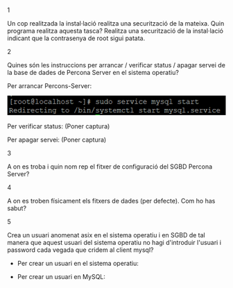 1

Un cop realitzada la instal·lació realitza una securització de la mateixa. Quin programa realitza
aquesta tasca? Realitza una securització de la instal·lació indicant que la contrasenya de root
sigui patata.



2

Quines són les instruccions per arrancar / verificar status / apagar servei de la base de dades
de Percona Server en el sistema operatiu?

Per arrancar Percons-Server:

![Iniciar Percona](https://github.com/JoelSola/Base-de-Dades/blob/main/Activitat%201/Imatges/Iniciar%20Percona.png)

Per verificar status: (Poner captura)

Per apagar servei: (Poner captura)


3

A on es troba i quin nom rep el fitxer de configuració del SGBD Percona Server?


4

A on es troben físicament els fitxers de dades (per defecte). Com ho has sabut?


5

Crea un usuari anomenat asix en el sistema operatiu i en SGBD de tal manera que aquest
usuari del sistema operatiu no hagi d'introduir l'usuari i password cada vegada que cridem al
client mysql?

- Per crear un usuari en el sistema operatiu:

- Per crear un usuari en MySQL:





